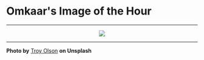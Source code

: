 # Omkaar's Image of the Hour

---

<div align="center">

<a href="https://unsplash.com/photos/the-milky-way-shines-brightly-above-the-trees-Nih9IBjEXhE">
  <img src="https://images.unsplash.com/photo-1753298999092-0df8a80bfe34?crop=entropy&cs=tinysrgb&fit=max&fm=jpg&ixid=M3w3NjA2Nzh8MHwxfHJhbmRvbXx8fHx8fHx8fDE3NTQxMjg4MDB8&ixlib=rb-4.1.0&q=80&w=1080" style="max-width:100%; height:auto;">
</a>



</div>

---

**Photo by** [Troy Olson](https://unsplash.com/@city2forest) **on Unsplash**
